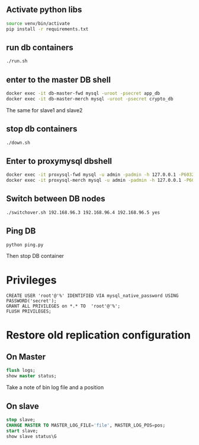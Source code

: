 
## Activate python libs
```bash
source venv/bin/activate
pip install -r requirements.txt
```
## run db containers
```bash
./run.sh
```
## enter to the master DB shell
```bash
docker exec -it db-master-fwd mysql -uroot -psecret app_db
docker exec -it db-master-merch mysql -uroot -psecret crypto_db
```
The same for slave1 and slave2


## stop db containers
```bash
./down.sh
```

## Enter to proxymysql dbshell
```bash
docker exec -it proxysql-fwd mysql -u admin -padmin -h 127.0.0.1 -P6032 --prompt 'ProxySQL Admin> '
docker exec -it proxysql-merch mysql -u admin -padmin -h 127.0.0.1 -P6032 --prompt 'ProxySQL Admin> '
```

## Switch between DB nodes
```bash
./switchover.sh 192.168.96.3 192.168.96.4 192.168.96.5 yes
```
## Ping DB
```bash
python ping.py
```
Then stop DB container

# Privileges
```
CREATE USER 'root'@'%' IDENTIFIED VIA mysql_native_password USING PASSWORD('secret');
GRANT ALL PRIVILEGES on *.* TO  'root'@'%';
FLUSH PRIVILEGES;
```

# Restore old replication configuration
## On Master
```sql
flush logs;
show master status;
```
Take a note of bin log file and a position

## On slave
```sql
stop slave;
CHANGE MASTER TO MASTER_LOG_FILE='file', MASTER_LOG_POS=pos;
start slave;
show slave status\G
```